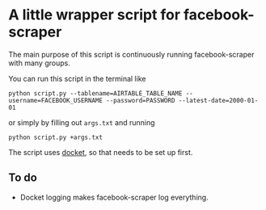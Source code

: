 # A little wrapper script for facebook-scraper

The main purpose of this script is continuously running facebook-scraper with many groups.

You can run this script in the terminal like

    python script.py --tablename=AIRTABLE_TABLE_NAME --username=FACEBOOK_USERNAME --password=PASSWORD --latest-date=2000-01-01
    
or simply by filling out `args.txt` and running

    python script.py +args.txt
    
The script uses [docket](https://github.com/bipsen/docket), so that needs to be set up first.

## To do

* Docket logging makes facebook-scraper log everything.

